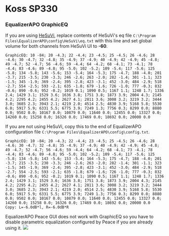 # Koss SP330
### EqualizerAPO GraphicEQ
If you are using [HeSuVi](https://sourceforge.net/projects/hesuvi/), replace contents of HeSuVi's eq file `C:\Program Files\EqualizerAPO\config\HeSuVi\eq.txt` with this line and set global volume for both channels from HeSuVi UI to **-60**.
```
GraphicEQ: 10 -84; 20 -4.3; 22 -4.4; 23 -4.5; 25 -4.5; 26 -4.6; 28 -4.6; 30 -4.7; 32 -4.8; 35 -4.9; 37 -4.9; 40 -4.9; 42 -4.9; 45 -4.8; 49 -4.7; 52 -4.7; 56 -4.6; 59 -4.4; 64 -4.2; 68 -4.1; 73 -4.1; 78 -4.4; 83 -4.6; 89 -4.8; 95 -5.0; 102 -5.2; 109 -5.4; 117 -5.6; 125 -5.8; 134 -5.8; 143 -5.6; 153 -5.4; 164 -5.3; 175 -4.7; 188 -4.0; 201 -3.7; 215 -3.5; 230 -3.3; 246 -2.6; 263 -2.0; 282 -1.4; 301 -1.1; 323 -1.5; 345 -1.9; 369 -2.4; 395 -2.8; 423 -3.1; 452 -3.0; 484 -2.9; 518 -2.7; 554 -2.5; 593 -2.1; 635 -1.8; 679 -1.6; 726 -1.0; 777 -0.3; 832 -0.6; 890 -0.6; 952 -0.2; 1019 0.1; 1090 0.5; 1167 1.1; 1248 1.7; 1336 2.4; 1429 3.1; 1529 3.6; 1636 3.8; 1751 3.8; 1873 3.9; 2004 4.3; 2145 4.2; 2295 4.2; 2455 4.2; 2627 4.1; 2811 3.6; 3008 3.2; 3219 3.2; 3444 3.0; 3685 2.3; 3943 2.1; 4219 2.0; 4514 2.5; 4830 3.9; 5168 5.8; 5530 6.0; 5917 5.9; 6331 5.5; 6775 3.9; 7249 1.3; 7756 0.3; 8299 0.0; 8880 0.0; 9502 0.0; 10167 0.0; 10879 0.0; 11640 0.0; 12455 0.0; 13327 0.0; 14260 0.0; 15258 0.0; 16326 0.0; 17469 0.0; 18692 0.0; 20000 0.0
```
If you are not using HeSuVi, copy this to the end of EqualizerAPO configuration file `C:\Program Files\EqualizerAPO\config\config.txt`.
```
GraphicEQ: 10 -84; 20 -4.3; 22 -4.4; 23 -4.5; 25 -4.5; 26 -4.6; 28 -4.6; 30 -4.7; 32 -4.8; 35 -4.9; 37 -4.9; 40 -4.9; 42 -4.9; 45 -4.8; 49 -4.7; 52 -4.7; 56 -4.6; 59 -4.4; 64 -4.2; 68 -4.1; 73 -4.1; 78 -4.4; 83 -4.6; 89 -4.8; 95 -5.0; 102 -5.2; 109 -5.4; 117 -5.6; 125 -5.8; 134 -5.8; 143 -5.6; 153 -5.4; 164 -5.3; 175 -4.7; 188 -4.0; 201 -3.7; 215 -3.5; 230 -3.3; 246 -2.6; 263 -2.0; 282 -1.4; 301 -1.1; 323 -1.5; 345 -1.9; 369 -2.4; 395 -2.8; 423 -3.1; 452 -3.0; 484 -2.9; 518 -2.7; 554 -2.5; 593 -2.1; 635 -1.8; 679 -1.6; 726 -1.0; 777 -0.3; 832 -0.6; 890 -0.6; 952 -0.2; 1019 0.1; 1090 0.5; 1167 1.1; 1248 1.7; 1336 2.4; 1429 3.1; 1529 3.6; 1636 3.8; 1751 3.8; 1873 3.9; 2004 4.3; 2145 4.2; 2295 4.2; 2455 4.2; 2627 4.1; 2811 3.6; 3008 3.2; 3219 3.2; 3444 3.0; 3685 2.3; 3943 2.1; 4219 2.0; 4514 2.5; 4830 3.9; 5168 5.8; 5530 6.0; 5917 5.9; 6331 5.5; 6775 3.9; 7249 1.3; 7756 0.3; 8299 0.0; 8880 0.0; 9502 0.0; 10167 0.0; 10879 0.0; 11640 0.0; 12455 0.0; 13327 0.0; 14260 0.0; 15258 0.0; 16326 0.0; 17469 0.0; 18692 0.0; 20000 0.0
Copy: L=-6.0dB*l, R=-6.0dB*R
```
EqualizerAPO Peace GUI does not work with GraphicEQ so you have to disable parametric equalization configured by Peace if you are already using it.
![](https://raw.githubusercontent.com/jaakkopasanen/AutoEq/master/results/Headphone.com/innerfidelity/onear/Koss%20SP330/Koss%20SP330.png)
